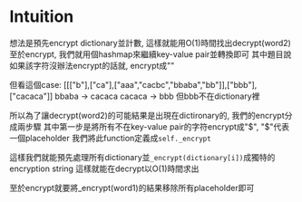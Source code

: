 # Intuition

想法是預先encrypt dictionary並計數, 這樣就能用O(1)時間找出decrypt(word2)
至於encrypt, 我們就用個hashmap來繼續key-value pair並轉換即可
其中題目說如果該字符沒辦法encrypt的話就, encrypt成""

但看這個case: [[["b"],["ca"],["aaa","cacbc","bbaba","bb"]],["bbb"],["cacaca"]]
bbaba -> cacaca
cacaca -> bbb 但bbb不在dictionary裡

所以為了讓decrypt(word2)的可能結果是出現在dictironary的, 我們的encrypt分成兩步驟
其中第一步是將所有不在key-value pair的字符encrypt成"$", "$"代表一個placeholder
我們將此function定義成`self._encrypt`

這樣我們就能預先處理所有dictionary並`_encrypt(dictionary[i])`成獨特的encryption string
這樣就能在decrypt以O(1)時間求出

至於encrypt就要將_encrypt(word1)的結果移除所有placeholder即可